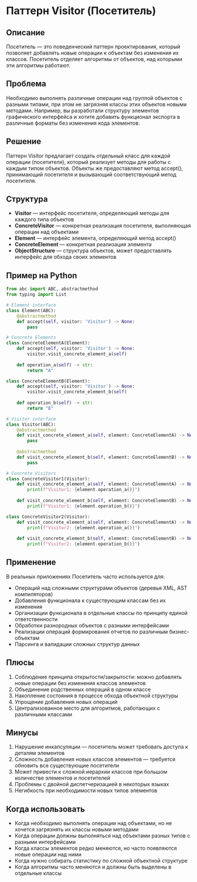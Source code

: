 # Паттерн Visitor (Посетитель)

## Описание
Посетитель — это поведенческий паттерн проектирования, который позволяет добавлять новые операции к объектам без изменения их классов. Посетитель отделяет алгоритмы от объектов, над которыми эти алгоритмы работают.

## Проблема
Необходимо выполнять различные операции над группой объектов с разными типами, при этом не загрязняя классы этих объектов новыми методами. Например, вы разработали структуру элементов графического интерфейса и хотите добавить функционал экспорта в различные форматы без изменения кода элементов.

## Решение
Паттерн Visitor предлагает создать отдельный класс для каждой операции (посетителя), который реализует методы для работы с каждым типом объектов. Объекты же предоставляют метод accept(), принимающий посетителя и вызывающий соответствующий метод посетителя.

## Структура
- **Visitor** — интерфейс посетителя, определяющий методы для каждого типа объектов
- **ConcreteVisitor** — конкретная реализация посетителя, выполняющая операции над объектами
- **Element** — интерфейс элемента, определяющий метод accept()
- **ConcreteElement** — конкретная реализация элемента
- **ObjectStructure** — структура объектов, может предоставлять интерфейс для обхода своих элементов

## Пример на Python

```python
from abc import ABC, abstractmethod
from typing import List

# Element interface
class Element(ABC):
    @abstractmethod
    def accept(self, visitor: 'Visitor') -> None:
        pass

# Concrete Elements
class ConcreteElementA(Element):
    def accept(self, visitor: 'Visitor') -> None:
        visitor.visit_concrete_element_a(self)
    
    def operation_a(self) -> str:
        return "A"

class ConcreteElementB(Element):
    def accept(self, visitor: 'Visitor') -> None:
        visitor.visit_concrete_element_b(self)
    
    def operation_b(self) -> str:
        return "B"

# Visitor interface
class Visitor(ABC):
    @abstractmethod
    def visit_concrete_element_a(self, element: ConcreteElementA) -> None:
        pass
    
    @abstractmethod
    def visit_concrete_element_b(self, element: ConcreteElementB) -> None:
        pass

# Concrete Visitors
class ConcreteVisitor1(Visitor):
    def visit_concrete_element_a(self, element: ConcreteElementA) -> None:
        print(f"Visitor1: {element.operation_a()}")
    
    def visit_concrete_element_b(self, element: ConcreteElementB) -> None:
        print(f"Visitor1: {element.operation_b()}")

class ConcreteVisitor2(Visitor):
    def visit_concrete_element_a(self, element: ConcreteElementA) -> None:
        print(f"Visitor2: {element.operation_a()}")
    
    def visit_concrete_element_b(self, element: ConcreteElementB) -> None:
        print(f"Visitor2: {element.operation_b()}")
```

## Применение
В реальных приложениях Посетитель часто используется для:
- Операций над сложными структурами объектов (деревья XML, AST компиляторов)
- Добавления функционала к существующим классам без их изменения
- Организации функционала в отдельные классы по принципу единой ответственности
- Обработки разнородных объектов с разными интерфейсами
- Реализации операций формирования отчетов по различным бизнес-объектам
- Парсинга и валидации сложных структур данных

## Плюсы
1. Соблюдение принципа открытости/закрытости: можно добавлять новые операции без изменения классов элементов
2. Объединение родственных операций в одном классе
3. Накопление состояния в процессе обхода объектной структуры
4. Упрощение добавления новых операций
5. Централизованное место для алгоритмов, работающих с различными классами

## Минусы
1. Нарушение инкапсуляции — посетитель может требовать доступа к деталям элементов
2. Сложность добавления новых классов элементов — требуется обновить все существующие посетители
3. Может привести к сложной иерархии классов при большом количестве элементов и посетителей
4. Проблемы с двойной диспетчеризацией в некоторых языках
5. Негибкость при необходимости новых типов элементов

## Когда использовать
- Когда необходимо выполнять операции над объектами, но не хочется загрязнять их классы новыми методами
- Когда операции должны выполняться над объектами разных типов с разными интерфейсами
- Когда классы элементов редко меняются, но часто появляются новые операции над ними
- Когда нужно собирать статистику по сложной объектной структуре
- Когда алгоритмы часто меняются и должны быть выделены в отдельные классы
